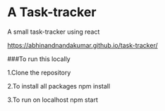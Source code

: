 # A Task-tracker

A small task-tracker using react

https://abhinandnandakumar.github.io/task-tracker/

###To run this locally 

1.Clone the repository 

2.To install all packages
npm install

3.To run on localhost
npm start 



